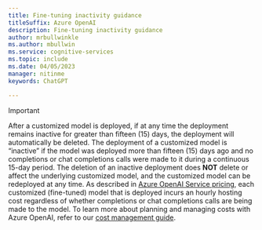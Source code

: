 ```yaml
---
title: Fine-tuning inactivity guidance
titleSuffix: Azure OpenAI
description: Fine-tuning inactivity guidance
author: mrbullwinkle 
ms.author: mbullwin 
ms.service: cognitive-services
ms.topic: include
ms.date: 04/05/2023
manager: nitinme
keywords: ChatGPT

---
```


> [!IMPORTANT]
> After a customized model is deployed, if at any time the deployment remains inactive for greater than fifteen (15) days, the deployment will automatically be deleted. The deployment of a customized model is “inactive” if the model was deployed more than fifteen (15) days ago and no completions or chat completions calls were made to it during a continuous 15-day period. The deletion of an inactive deployment does **NOT** delete or affect the underlying customized model, and the customized model can be redeployed at any time. As described in [Azure OpenAI Service pricing](https://azure.microsoft.com/pricing/details/cognitive-services/openai-service/), each customized (fine-tuned) model that is deployed incurs an hourly hosting cost regardless of whether completions or chat completions calls are being made to the model. To learn more about planning and managing costs with Azure OpenAI, refer to our [cost management guide](../how-to/manage-costs.md#base-series-and-codex-series-fine-tuned-models). 
